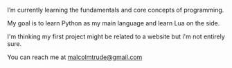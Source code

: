 I’m currently learning the fundamentals and core concepts of programming.

My goal is to learn Python as my main language and learn Lua on the side.

I'm thinking my first project might be related to a website but i'm not entirely sure.

You can reach me at malcolmtrude@gmail.com

